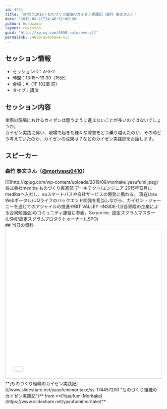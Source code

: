 ```yaml
---
id: 4741
title: 'XP祭り2019：ものづくり組織のカイゼン実践記（森竹 泰文さん）'
date: '2019-09-21T14:46:32+00:00'
author: hosozawa
layout: revision
guid: 'http://xpjug.com/4650-autosave-v1/'
permalink: /4650-autosave-v1/
---
```


## セッション情報

- セッションID：A-3-2
- 時間：13:15～13:30（15分）
- 会場：A（1F 102室 前）
- タイプ：講演

## セッション内容

実際の現場におけるカイゼンは思うように進まないことが多いので<wbr></wbr>はないでしょうか。  
カイゼン実践に伴い、<wbr></wbr>現場で起きた様々な障害をどう乗り越えたのか、<wbr></wbr>その時どう考えていたのか、カイゼンの成果は？<wbr></wbr>などのカイゼン実践記をお話します。

## スピーカー

### 森竹 泰文さん（[@moriyasu0410](https://twitter.com/@moriyasu0410)）

<div class="profile">![](http://xpjug.com/wp-content/uploads/2019/08/moritake_yasufumi.jpeg)株式会社mediba ものづくり推進部 アーキテクト/エンジニア  
2015年12月にmedibaへ入社し、<wbr></wbr>auスマートパスや自社サービスの開発に携わる。 現在はau Webポータル/UQライフのバックエンド開発を担当しながら、<wbr></wbr>カイゼン・ジャーニーを通じてのアジャイルの推進やBIT VALLEY -INSIDE-(渋谷界隈の企業による合同勉強会)<wbr></wbr>のコミュニティ運営に参画。Scrum Inc. 認定スクラムマスター(LSM)/<wbr></wbr>認定スクラムプロダクトオーナー(LSPO)

</div>## 当日の資料

<iframe allowfullscreen="" frameborder="0" height="485" marginheight="0" marginwidth="0" scrolling="no" src="//www.slideshare.net/slideshow/embed_code/key/qKqruC7hYIgePG" style="border:1px solid #CCC; border-width:1px; margin-bottom:5px; max-width: 100%;" width="595"> </iframe>

<div style="margin-bottom:5px">  **[ものづくり組織のカイゼン実践記](//www.slideshare.net/yasufumimoritake/ss-174457200 "ものづくり組織のカイゼン実践記")**  from **[Yasufumi Moritake](https://www.slideshare.net/yasufumimoritake)** </div>